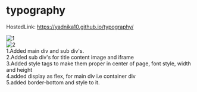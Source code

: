 # typography
HostedLink:
https://yadnika10.github.io/typography/<br>

![1](https://github.com/yadnika10/typography/assets/122971264/a3fe87e1-1582-45a1-94be-49496168b8bc)<br>
![2](https://github.com/yadnika10/typography/assets/122971264/473d4f68-7750-43a4-b6fc-a87aefade161)<br>
1.Added main div and sub div's.<br>
2.Added sub div's for title content image and iframe<br>
3.Added style tags to make them proper in center of page, font style, width and height<br>
4.added display as flex, for main div i.e container div<br>
5.added border-bottom and style to it.<br>

